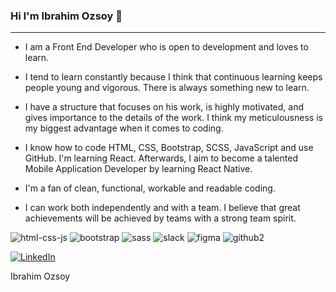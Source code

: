 ### Hi I'm Ibrahim Ozsoy 👋

<hr /> 

* I am a Front End Developer who is open to development and loves to learn.

* I tend to learn constantly because I think that continuous learning keeps people young and vigorous. There is always something new to learn.

* I have a structure that focuses on his work, is highly motivated, and gives importance to the details of the work. I think my meticulousness is my biggest advantage when it comes to coding.

* I know how to code HTML, CSS, Bootstrap, SCSS, JavaScript and use GitHub. I'm learning React. Afterwards, I aim to become a talented Mobile Application Developer by learning React Native.

* I'm a fan of clean, functional, workable and readable coding.

* I can work both independently and with a team. I believe that great achievements will be achieved by teams with a strong team spirit.

![html-css-js](https://user-images.githubusercontent.com/121384742/227380366-3c814086-6fa5-41ae-ab3f-c8180823f815.png) ![bootstrap](https://user-images.githubusercontent.com/121384742/227380387-11fd5e69-066f-459a-8592-089b55f555da.png) ![sass](https://user-images.githubusercontent.com/121384742/227380418-f870b122-6e37-4c1d-af8b-605d4cf899d4.png) ![slack](https://user-images.githubusercontent.com/121384742/227380437-f3e8011e-fcef-4787-a4ba-ba73506517ac.png) ![figma](https://user-images.githubusercontent.com/121384742/227380464-aa9a7da4-00d9-48e2-869c-0e810db2f3c9.png) ![github2](https://user-images.githubusercontent.com/121384742/227380492-cab0a0f1-308c-40cf-82cc-634aca68685e.png)

<a href="https://www.linkedin.com/in/ibrahimozsoy/"> ![LinkedIn](https://user-images.githubusercontent.com/121384742/227380555-019fbc38-cb5b-49eb-b8a2-8e80da58de43.png) </a>

Ibrahim Ozsoy

<!--
**ozsoyibrahim/ozsoyibrahim** is a ✨ _special_ ✨ repository because its `README.md` (this file) appears on your GitHub profile.

Here are some ideas to get you started:

- 🔭 I’m currently working on ...
- 🌱 I’m currently learning ...
- 👯 I’m looking to collaborate on ...
- 🤔 I’m looking for help with ...
- 💬 Ask me about ...
- 📫 How to reach me: ...
- 😄 Pronouns: ...
- ⚡ Fun fact: ...
-->
